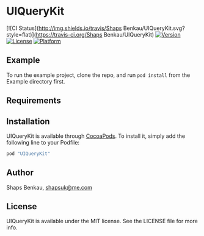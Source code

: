 # UIQueryKit

[![CI Status](http://img.shields.io/travis/Shaps Benkau/UIQueryKit.svg?style=flat)](https://travis-ci.org/Shaps Benkau/UIQueryKit)
[![Version](https://img.shields.io/cocoapods/v/UIQueryKit.svg?style=flat)](http://cocoapods.org/pods/UIQueryKit)
[![License](https://img.shields.io/cocoapods/l/UIQueryKit.svg?style=flat)](http://cocoapods.org/pods/UIQueryKit)
[![Platform](https://img.shields.io/cocoapods/p/UIQueryKit.svg?style=flat)](http://cocoapods.org/pods/UIQueryKit)

## Example

To run the example project, clone the repo, and run `pod install` from the Example directory first.

## Requirements

## Installation

UIQueryKit is available through [CocoaPods](http://cocoapods.org). To install
it, simply add the following line to your Podfile:

```ruby
pod "UIQueryKit"
```

## Author

Shaps Benkau, shapsuk@me.com

## License

UIQueryKit is available under the MIT license. See the LICENSE file for more info.
